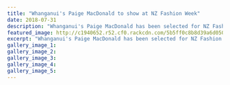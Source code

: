 ```yaml
---
title: "Whanganui's Paige MacDonald to show at NZ Fashion Week"
date: 2018-07-31
description: "Whanganui's Paige MacDonald has been selected for NZ Fashion Week's Miromoda Showcase..."
featured_image: http://c1940652.r52.cf0.rackcdn.com/5b5ff0c8b8d39a6d05000315/Paige-MacDonald-cron-31-july.gif
excerpt: "Whanganui's Paige MacDonald has been selected for NZ Fashion Week's Miromoda Showcase."
gallery_image_1: 
gallery_image_2: 
gallery_image_3: 
gallery_image_4: 
gallery_image_5: 
---
```

